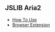 ## JSLIB Aria2

- [How To Use](/readme/aria2.md)
- [Browser Extension](//github.com/jc3213/download_with_aria2)
